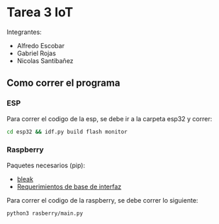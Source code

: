 # Tarea 3 IoT

Integrantes:

- Alfredo Escobar
- Gabriel Rojas
- Nicolas Santibañez

## Como correr el programa

### ESP

Para correr el codigo de la esp, se debe ir a la carpeta esp32 y correr:

```bash
cd esp32 && idf.py build flash monitor
```

### Raspberry

Paquetes necesarios (pip):

- [bleak](https://bleak.readthedocs.io/en/latest)
- [Requerimientos de base de interfaz](./raspberry/interface/requirements.txt)

Para correr el codigo de la raspberry, se debe correr lo siguiente:

```bash
python3 rasberry/main.py
```
